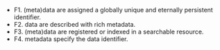 * F1. (meta)data are assigned a globally unique and eternally persistent identifier.
* F2. data are described with rich metadata.
* F3. (meta)data are registered or indexed in a searchable resource.
* F4. metadata specify the data identifier.
